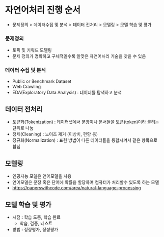 # 자연어처리 진행 순서
- 문제정의 > 데이터수집 및 분석 > 데이터 전처리 > 모델링 > 모델 학습 및 평가


### 문제정의
- 토픽 및 키워드 모델링
- 문제 정의가 명확하고 구체적일수록 알맞은 자연어처리 기술을 찾을 수 있음

### 데이터 수집 및 분석
- Public or Benchmark Dataset
- Web Crawling 
- EDA(Exploratory Data Analysis) : 데이터를 탐색하고 분석

## 데이터 전처리
- 토큰화(Tokenization) : 데이터셋에서 문장이나 문서들을 토큰(token)이라 불리는 단위로 나눔
- 정제(Cleaning) : 노이즈 제거 (이상치, 편향 등)
- 정규화(Normalization) : 표현 방법이 다른 데이터들을 통합시켜서 같은 항목으로 합침

## 모델링
- 인공지능 모델은 언어모델을 사용
- 언어모델은 문장 혹은 단어에 확률을 할당하여 컴퓨터가 처리할수 있도록 하는 모델
- https://paperswithcode.com/area/natural-language-processing

## 모델 학습 및 평가
- 시점 : 학습 도중, 학습 완료
    - 학습, 검증, 테스트 
- 방법 : 정량평가, 정성평가
